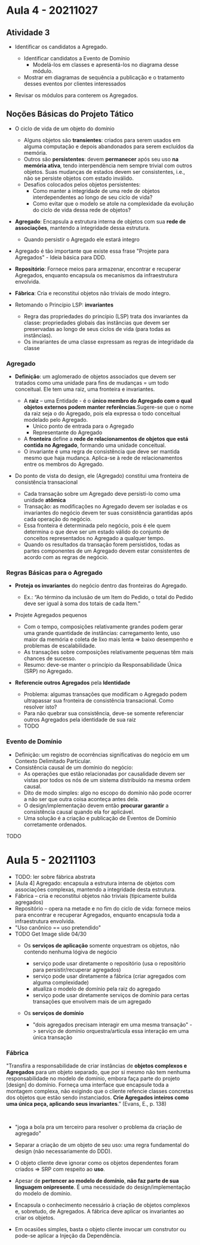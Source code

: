 # Aula 4 - 20211027
## Atividade 3
- Identificar os candidatos a Agregado.
    - Identificar candidatos a Evento de Domínio
        - Modelá-los em classes e apresentá-los no diagrama desse módulo.
    - Mostrar em diagramas de sequência a publicação e o tratamento desses eventos por clientes interessados

- Revisar os módulos para conterem os Agregados.

## Noções Básicas do Projeto Tático
- O ciclo de vida de um objeto do domínio
    - Alguns objetos são **transientes**: criados para serem usados em alguma computação e depois abandonados para serem excluídos da memória.
    - Outros são **persistentes**: devem **permanecer** após seu uso **na memória ativa**, tendo interpendência nem sempre trivial com outros objetos. Suas mudanças de estados devem ser consistentes, i.e., não se persiste objetos com estado inválido.
    - Desafios colocados pelos objetos persistentes:
        - Como manter a integridade de uma rede de objetos interdependentes ao longo de seu ciclo de vida?
        - Como evitar que o modelo se atole na complexidade da evolução do ciclo de vida dessa rede de objetos?

- **Agregado**: Encapsula a estrutura interna de objetos com sua **rede de associações**, mantendo a integridade dessa estrutura.
    - Quando persistir o Agregado ele estará integro

- Agregado é tão importante que existe essa frase "Projete para Agregados" - Ideia básica para DDD.

- **Repositório**: Fornece meios para armazenar, encontrar e recuperar Agregados, enquanto encapsula os mecanismos da infraestrutura envolvida.

- **Fábrica**: Cria e reconstitui objetos não triviais de modo íntegro.

- Retomando o Princípio LSP: **invariantes**
    - Regra das propriedades do princípio (LSP) trata dos invariantes da classe: propriedades globais das instâncias que devem ser preservadas ao longo de seus ciclos de vida (para todas as instâncias).
    - Os invariantes de uma classe expressam as regras de integridade da classe

### Agregado
- **Definição**: um aglomerado de objetos associados que devem ser tratados como uma unidade para fins de mudanças = um todo conceitual. Ele tem uma raiz, uma fronteira e invariantes.
    - A **raiz** – uma Entidade - é o **único membro do Agregado com o qual objetos externos podem manter referências**.Sugere-se que o nome da raiz seja o do Agregado, pois ela expressa o todo conceitual modelado pelo Agregado.
        - Unico ponto de entrada para o Agregado
        - Representante do Agregado
    - A **fronteira** define a **rede de relacionamentos de objetos que está contida no Agregado**, formando uma unidade conceitual.
    - O invariante é uma regra de consistência que deve ser mantida mesmo que haja mudança. Aplica-se à rede de relacionamentos entre os membros do Agregado. 

- Do ponto de vista do design, ele (Agregado) constitui uma fronteira de consistência transacional
    - Cada transação sobre um Agregado deve persisti-lo como uma unidade **atômica**
    - Transação: as modificações no Agregado devem ser isoladas e os invariantes do negócio devem ter suas consistência garantidas após cada operação do negócio.
    - Essa fronteira é determinada pelo negócio, pois é ele quem determina o que deve ser um estado válido do conjunto de conceitos representados no Agregado a qualquer tempo.
    - Quando os resultados da transação forem persistidos, todas as partes componentes de um Agregado devem estar consistentes de acordo com as regras de negócio.

### Regras Básicas para o Agregado
- **Proteja os invariantes** do negócio dentro das fronteiras do Agregado.
    - Ex.: “Ao término da inclusão de um Item do Pedido, o total do Pedido deve ser igual à soma dos totais de cada Item.”

- Projete Agregados pequenos
    - Com o tempo, composições relativamente grandes podem gerar uma grande quantidade de instâncias: carregamento lento, uso maior da memória e coleta de lixo mais lenta => baixo desempenho e problemas de escalabilidade.
    - As transações sobre composições relativamente pequenas têm mais chances de sucesso.
    - Resumo: deve-se manter o princípio da Responsabilidade Única (SRP) no Agregado.

- **Referencie outros Agregados** pela **Identidade**
    - Problema: algumas transações que modificam o Agregado podem ultrapassar sua fronteira de consistência transacional. Como resolver isto?
    - Para não quebrar sua consistência, deve-se somente referenciar outros Agregados pela identidade de sua raiz
    - TODO

### Evento de Domínio
- Definição: um registro de ocorrências significativas do negócio em um Contexto Delimitado Particular.
- Consistência causal de um domínio do negócio:
    - As operações que estão relacionadas por causalidade devem ser vistas por todos os nós de um sistema distribuído na mesma ordem causal.
    - Dito de modo simples: algo no escopo do domínio não pode ocorrer a não ser que outra coisa aconteça antes dela.
    - O design/implementação devem então **procurar garantir** a consistência causal quando ela for aplicável.
    - Uma solução é a criação e publicação de Eventos de Domínio corretamente ordenados.

TODO












# Aula 5 - 20211103
- TODO: ler sobre fábrica abstrata
- [Aula 4] Agregado: encapsula a estrutura interna de objetos com associações complexas, mantendo a integridade desta estrutura.
- Fábrica – cria e reconstitui objetos não triviais (tipicamente builda agregados)
- Repositório – opera na metade e no fim do ciclo de vida: fornece meios para encontrar e recuperar Agregados, enquanto
encapsula toda a infraestrutura envolvida.
- "Uso canônico == uso pretendido"
- TODO Get Image slide 04/30
    - Os **serviços de aplicação** somente orquestram os objetos, não contendo nenhuma lógiva de negócio
        - serviço pode usar diretamente o repositório (usa o repositório para persistir/recuperar agregados)
        - serviço pode usar diretamente a fábrica (criar agregados com alguma complexidade)
        - atualiza o modelo de domínio pela raiz do agregado
        - serviço pode usar diretamente serviços de domínio para certas transações que envolvem mais de um agregado
    
    - Os **serviços de domínio**
        - "dois agregados precisam interagir em uma mesma transação" -> serviço de domínio orquestra/articula essa interação em uma única transação

### Fábrica
"Transfira a responsabilidade de criar instâncias de **objetos complexos e Agregados** para um objeto separado, que por si mesmo não tem nenhuma responsabilidade no modelo de domínio, embora faça parte do projeto [design] do domínio. Forneça uma interface que encapsule toda a montagem complexa, não exigindo que o cliente refencie classes concretas dos objetos que estão sendo instanciados. **Crie Agregados inteiros como uma única peça, aplicando seus invariantes**.” (Evans, E., p. 138)

<br>

- "joga a bola pra um terceiro para resolver o problema da criação de agregado"

- Separar a criação de um objeto de seu uso: uma regra fundamental do design (não necessariamente do DDD). 
- O objeto cliente deve ignorar como os objetos dependentes foram criados => SRP com respeito ao **uso**.
- Apesar de **pertencer ao modelo de domínio**, **não faz parte de sua linguagem onipresente**. É uma necessidade do design/implementação do modelo de domínio.
- Encapsula o conhecimento necessário à criação de objetos complexos e, sobretudo, de Agregados. A fábrica deve aplicar os invariantes ao criar os objetos.
- Em ocasiões simples, basta o objeto cliente invocar um construtor ou pode-se aplicar a Injeção da Dependência.
